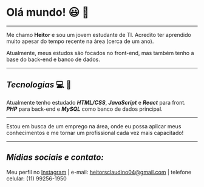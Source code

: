 # **Olá mundo!** :smiley: :wave:
***
Me chamo **Heitor** e sou um jovem estudante de TI. Acredito ter aprendido muito apesar do tempo recente na área (cerca de um ano).

Atualmente, meus estudos são focados no front-end, mas também tenho a base do back-end e banco de dados.
***
## __*Tecnologias*__ :computer: :electric_plug:
Atualmente tenho estudado __*HTML/CSS*__, __*JavaScript*__ e __*React*__ para front. __*PHP*__ para back-end e __*MySQL*__ como banco de dados principal.
***
Estou em busca de um emprego na área, onde eu possa aplicar meus conhecimentos e me tornar um profissional cada vez mais capacitado!

***
## __*Mídias sociais e contato:*__
Meu perfil no [Instagram](https://instagram.com/heitordasilvaclaudino/) |
e-mail: heitorsclaudino04@gmail.com |
telefone celular: (11) 99256-1950

